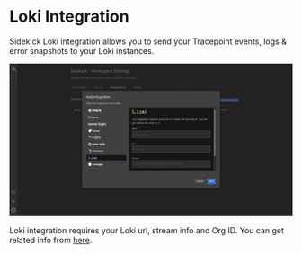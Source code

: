 # Loki Integration

Sidekick Loki integration allows you to send your Tracepoint events, logs & error snapshots to your Loki instances.


![](../../.gitbook/assets/resim_(3).png)

Loki integration requires your Loki url, stream info and Org ID. You can get related info from [here](https://grafana.com/docs/loki/latest/api/#push-log-entries-to-loki).
